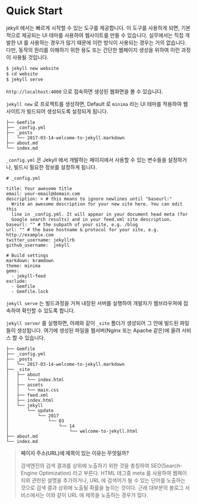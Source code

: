 # Quick Start

jekyll 에서는 빠르게 시작할 수 있는 도구를 제공합니다. 이 도구를 사용하게 되면, 기본적으로 제공되는 UI 테마를 사용하여 웹사이트를 만들 수 있습니다. 실무에서는 직접 개발한 UI 를 사용하는 경우가 많기 때문에 이런 방식이 사용되는 경우는 거의 없습니다. 다만, 동작의 원리를 이해하기 위한 용도 또는 간단한 웹페이지 생성을 위하여 이런 과정이 사용될 것입니다.

```bash
$ jekyll new website
$ cd website
$ jekyll serve
```

`http://localhost:4000` 으로 접속하면 생성된 웹화면을 볼 수 있습니다. 



`jekyll new` 로 프로젝트를 생성하면, Default 로 `minima` 라는 UI 테마를 적용하여 웹사이트가 빌드되어 생성되도록 설정되게 됩니다.

```
├── Gemfile
├── _config.yml
├── _posts
│   └── 2017-03-14-welcome-to-jekyll.markdown
├── about.md
└── index.md
```



`_config.yml` 은 Jekyll 에서 개발하는 페이지에서 사용할 수 있는 변수들을 설정하거나, 빌드시 필요한 정보를 설정하게 됩니다. 

```
# _config.yml

title: Your awesome title
email: your-email@domain.com
description: > # this means to ignore newlines until "baseurl:"
  Write an awesome description for your new site here. You can edit this
  line in _config.yml. It will appear in your document head meta (for
  Google search results) and in your feed.xml site description.
baseurl: "" # the subpath of your site, e.g. /blog
url: "" # the base hostname & protocol for your site, e.g. http://example.com
twitter_username: jekyllrb
github_username:  jekyll

# Build settings
markdown: kramdown
theme: minima
gems:
  - jekyll-feed
exclude:
  - Gemfile
  - Gemfile.lock
```



`jekyll serve` 는 빌드과정을 거쳐 내장된 서버를 실행하여 개발자가 웹브라우져에 접속하여 확인할 수 있도록 합니다.

`jekyll server` 를 실행하면, 아래와 같이 `_site` 폴더가 생성되어 그 안에 빌드된 파일들이 생성됩니다. 여기에 생성된 파일을 웹서버\(Nginx 또는 Apache 같은\)에 올려 서비스 할 수 있습니다. 

```
├── Gemfile
├── _config.yml
├── _posts
│   └── 2017-03-14-welcome-to-jekyll.markdown
├── _site
│   ├── about
│   │   └── index.html
│   ├── assets
│   │   └── main.css
│   ├── feed.xml
│   ├── index.html
│   └── jekyll
│       └── update
│           └── 2017
│               └── 03
│                   └── 14
│                       └── welcome-to-jekyll.html
├── about.md
└── index.md
```



> **페이지 주소\(URL\)에 제목이 있는 이유는 무엇일까?**
>
> 검색엔진의 검색 결과를 상위에 노출하기 위한 것을 총칭하여 SEO\(Search-Engine Optimization\) 라고 부른다. HTML 테그중 meta 를 사용하여 웹페이지와 관련된 설명을 추가하거나, URL 에 검색어가 될 수 있는 단어를 노출하는 것으로 검색 결과 상위에 노출될 확률을 높히는 것이다. 근래 대부분의 블로그 서비스에서는 이와 같이 URL 에 제목을 노출하는 경우가 많다.



